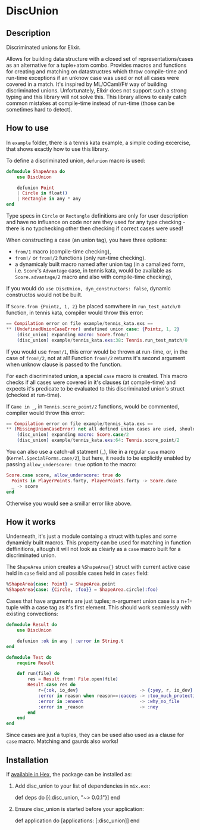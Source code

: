# DiscUnion

## Description

Discriminated unions for Elixir.

Allows for building data structure with a closed set of representations/cases as an alternative for a tuple+atom combo.
Provides macros and functions for creating and matching on datastructres which throw compile-time and run-time
exceptions if an unknow case was used or not all cases were covered in a match. It's inspired by ML/OCaml/F# way of
building discriminated unions. Unfortunately, Elixir does not support such a strong typing and this library will not
solve this. This library allows to easly catch common mistakes at compile-time instead of run-time (those can be
sometimes hard to detect).

## How to use

In `example` folder, there is a tennis kata example, a simple coding excercise, that shows exactly how to use this
library.

To define a discriminated union, `defunion` macro is used:

``` elixir
defmodule ShapeArea do
    use DiscUnion

    defunion Point
    | Circle in float()
    | Rectangle in any * any
end
```

Type specs in `Circle` or `Rectangle` definitions are only for user description and have no influance on code nor are
they used for any type checking - there is no typchecking other then checking if correct cases were used!

When constructing a case (an union tag), you have three options:

 * `from/1` macro (compile-time checking),
 * `from!/` or `from!/2` functions (only run-time checking).
 * a dynamicaly built macro named after union tag (in a camalized form, i.e. `Score`'s `Advantage` case, in tennis kata,
 would be available as `Score.advantage/2` macro and also with compile-time checking),

If you would do `use DiscUnion, dyn_constructors: false`, dynamic constructos would not be built.


If `Score.from {Pointz, 1, 2}` be placed somwhere in `run_test_match/0` function, in tennis kata, compiler would throw
this error:

``` elixir
== Compilation error on file example/tennis_kata.exs ==
** (UndefinedUnionCaseError) undefined union case: {Pointz, 1, 2}
    (disc_union) expanding macro: Score.from/1
    (disc_union) example/tennis_kata.exs:38: Tennis.run_test_match/0
```

If you would use `from!/1`, this error would be thrown at run-time, or, in the case of `from!/2`, not at all! Function
`from!/2` returns it's second argument when unknow clause is passed to the function.


For each discriminated union, a special `case` macro is created. This macro checks if all cases were covered in it's
clauses (at compile-time) and expects it's predicate to be evaluated to this discriminated union's struct (checked at
run-time).

If `Game in _`, in `Tennis.score_point/2` functions, would be commented, compiler would throw this error:

``` elixir
== Compilation error on file example/tennis_kata.exs ==
** (MissingUnionCaseError) not all defined union cases are used, should be all of: Points in "PlayerPoints" * "PlayerPoints", Advantage in "Player", Deuce, Game in "Player"
    (disc_union) expanding macro: Score.case/2
    (disc_union) example/tennis_kata.exs:64: Tennis.score_point/2

```

You can also use a catch-all statment (_), like in a regular `case` macro (`Kernel.SpecialForms.case/2`), but here, it
needs to be explicitly enabled by passing `allow_underscore: true` option to the macro:

``` elixir
Score.case score, allow_underscore: true do
  Points in PlayerPoints.forty, PlayerPoints.forty -> Score.duce
  _ -> score
end
```

Otherwise you would see a smillar error like above.


## How it works

Underneath, it's just a module containg a struct with tuples and some dynamicly built macros. This property can be used
for matching in function deffinitions, altough it will not look as clearly as a `case` macro built for a discriminated
union.


The `ShapeArea` union creates a `%ShapeArea{}` struct with current active case held in `case` field and all possible
cases held in `cases` field:

``` elixir
%ShapeArea{case: Point} = ShapeArea.point
%ShapeArea{case: {Circle, :foo}} = ShapeArea.circle(:foo)
```

Cases that have arguments are just tuples; n-argument union case is a n+1-tuple with a case tag as it's first element.
This should work seamlessly with existing convections:

``` elixir
defmodule Result do
    use DiscUnion

    defunion :ok in any | :error in String.t
end

defmodule Test do
    require Result

    def run(file) do
        res = Result.from! File.open(file)
        Result.case res do
            r={:ok, io_dev}                       -> {:yey, r, io_dev}
            :error in reason when reason==:eacces -> :too_much_protections
            :error in :enoent                     -> :why_no_file
            :error in _reason                     -> :ney
        end
    end
end
```
Since cases are just a tuples, they can be used also used as a clause for `case` macro. Matching and gaurds also works!


## Installation

If [available in Hex](https://hex.pm/docs/publish), the package can be installed as:

  1. Add disc_union to your list of dependencies in `mix.exs`:

        def deps do
          [{:disc_union, "~> 0.0.1"}]
        end

  2. Ensure disc_union is started before your application:

        def application do
          [applications: [:disc_union]]
        end
